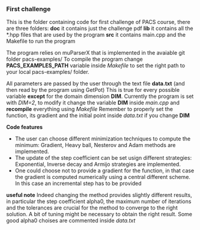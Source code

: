 ### First challenge
This is the folder containing code for first challenge of PACS course, there are three folders:
**doc** it contains just the challenge pdf
**lib** it contains all the *.hpp files that are used by the program
**src** it contains main.cpp and the Makefile to run the program

The program relies on muParserX that is implemented in the avaiable git folder pacs-examples/
To compile the program change **PACS_EXAMPLES_PATH** variable inside *Makefile* to set the right path to your local pacs-examples/ folder.

All parameters are passed by the user through the text file **data.txt** (and then read by the program using GetPot)
This is true for every possible variable **except** for the domain dimension **DIM**. Currently the program is set with *DIM=2*, to modify it change the variable **DIM** inside *main.cpp* and **recompile** everything using *Makefile*
Remember to properly set the function, its gradient and the initial point inside *data.txt* if you change **DIM**

**Code features**
- The user can choose different minimization techniques to compute the minimum: Gradient, Heavy ball, Nesterov and Adam methods are implemented.
- The update of the step coefficient can be set usign different strategies: Exponential, Inverse decay and Armijo strategies are implemented.
- One could choose not to provide a gradient for the function, in that case the gradient is computed numerically using a central different scheme. In this case an incremental step has to be provided

**useful note**
Indeed changing the method provides slightly different results, in particular the step coefficient alpha0, the maximum number of iterations and the tolerances are crucial for the method to converge to the right solution. A bit of tuning might be necessary to obtain the right result.
Some good alpha0 choises are commented inside *data.txt* 



